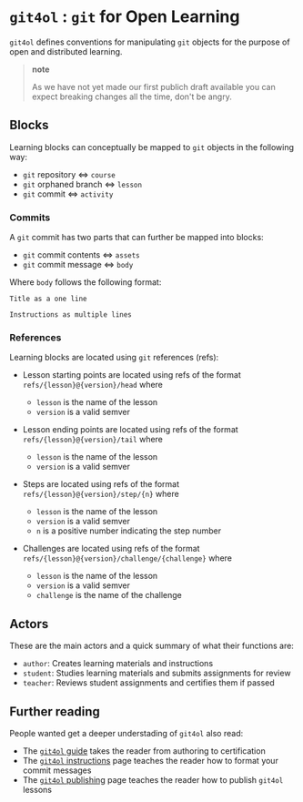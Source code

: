 # `git4ol` : `git` for Open Learning

`git4ol` defines conventions for manipulating `git` objects for the purpose of open and distributed learning.

> **note**
>
> As we have not yet made our first publich draft available you can expect breaking changes all the time, don't be angry.

## Blocks

Learning blocks can conceptually be mapped to `git` objects in the following way:

- `git` repository ⇔ `course`
- `git` orphaned branch ⇔ `lesson`
- `git` commit ⇔ `activity`

### Commits

A `git` commit has two parts that can further be mapped into blocks:

- `git` commit contents ⇔ `assets`
- `git` commit message ⇔ `body` 

Where `body` follows the following format:

```
Title as a one line

Instructions as multiple lines
```

### References

Learning blocks are located using `git` references (refs):

- Lesson starting points are located using refs of the format `refs/{lesson}@{version}/head` where
  - `lesson` is the name of the lesson
  - `version` is a valid semver

- Lesson ending points are located using refs of the format `refs/{lesson}@{version}/tail` where
  - `lesson` is the name of the lesson
  - `version` is a valid semver

- Steps are located using refs of the format `refs/{lesson}@{version}/step/{n}` where
  - `lesson` is the name of the lesson
  - `version` is a valid semver
  - `n` is a positive number indicating the step number

- Challenges are located using refs of the format `refs/{lesson}@{version}/challenge/{challenge}` where
  - `lesson` is the name of the lesson
  - `version` is a valid semver
  - `challenge` is the name of the challenge

## Actors

These are the main actors and a quick summary of what their functions are:

- `author`: Creates learning materials and instructions
- `student`: Studies learning materials and submits assignments for review
- `teacher`: Reviews student assignments and certifies them if passed

## Further reading

People wanted get a deeper understading of `git4ol` also read:

- The [`git4ol` guide](guide.md) takes the reader from authoring to certification
- The [`git4ol` instructions](instructions.md) page teaches the reader how to format your commit messages
- The [`git4ol` publishing](publishing.md) page teaches the reader how to publish `git4ol` lessons
